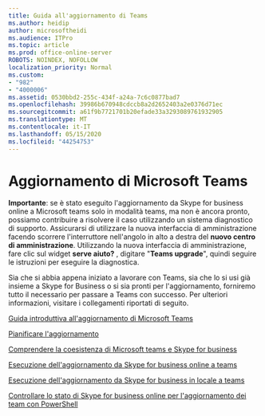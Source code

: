 ```yaml
---
title: Guida all'aggiornamento di Teams
ms.author: heidip
author: microsoftheidi
ms.audience: ITPro
ms.topic: article
ms.prod: office-online-server
ROBOTS: NOINDEX, NOFOLLOW
localization_priority: Normal
ms.custom:
- "982"
- "4000006"
ms.assetid: 0530bbd2-255c-434f-a24a-7c6c0877bad7
ms.openlocfilehash: 39986b670948cdccb8a2d2652403a2e0376d71ec
ms.sourcegitcommit: a61f9b7721701b20efade33a3293089761932905
ms.translationtype: MT
ms.contentlocale: it-IT
ms.lasthandoff: 05/15/2020
ms.locfileid: "44254753"
---
```

# <a name="microsoft-teams-upgrade"></a>Aggiornamento di Microsoft Teams

**Importante**: se è stato eseguito l'aggiornamento da Skype for business online a Microsoft teams solo in modalità teams, ma non è ancora pronto, possiamo contribuire a risolvere il caso utilizzando un sistema diagnostico di supporto. Assicurarsi di utilizzare la nuova interfaccia di amministrazione facendo scorrere l'interruttore nell'angolo in alto a destra del **nuovo centro di amministrazione**. Utilizzando la nuova interfaccia di amministrazione, fare clic sul widget **serve aiuto?** , digitare "**Teams upgrade**", quindi seguire le istruzioni per eseguire la diagnostica.

Sia che si abbia appena iniziato a lavorare con Teams, sia che lo si usi già insieme a Skype for Business o si sia pronti per l'aggiornamento, forniremo tutto il necessario per passare a Teams con successo. Per ulteriori informazioni, visitare i collegamenti riportati di seguito.

[Guida introduttiva all'aggiornamento di Microsoft Teams](https://docs.microsoft.com/MicrosoftTeams/upgrade-start-here)

[Pianificare l'aggiornamento](https://docs.microsoft.com/MicrosoftTeams/upgrade-plan-journey)

[Comprendere la coesistenza di Microsoft teams e Skype for business](https://docs.microsoft.com/MicrosoftTeams/teams-and-skypeforbusiness-coexistence-and-interoperability)

[Esecuzione dell'aggiornamento da Skype for business online a teams](https://docs.microsoft.com/MicrosoftTeams/upgrade-to-teams-execute-skypeforbusinessonline)

[Esecuzione dell'aggiornamento da Skype for business in locale a teams](https://docs.microsoft.com/MicrosoftTeams/upgrade-to-teams-execute-skypeforbusinesshybridonprem)
 
[Controllare lo stato di Skype for business online per l'aggiornamento dei team con PowerShell](https://docs.microsoft.com/powershell/module/skype/get-csteamsupgradestatus?view=skype-ps)